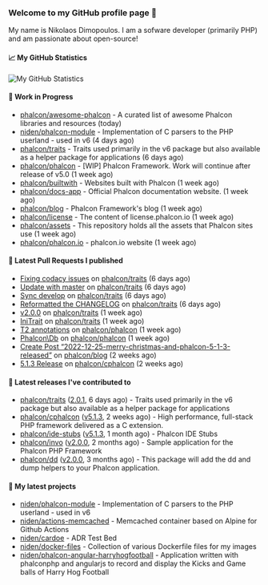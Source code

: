 ### Welcome to my GitHub profile page 👋

My name is Nikolaos Dimopoulos. I am a sofware developer (primarily PHP) and am passionate about open-source!

#### 📈 My GitHub Statistics

![My GitHub Statistics](https://github-readme-stats.vercel.app/api?username=niden&show_icons=true&count_private=true&hide_title=true&theme=transparent)

#### 👷 Work in Progress

- [phalcon/awesome-phalcon](https://github.com/phalcon/awesome-phalcon) - A curated list of awesome Phalcon libraries and resources (today)
- [niden/phalcon-module](https://github.com/niden/phalcon-module) - Implementation of C parsers to the PHP userland - used in v6 (4 days ago)
- [phalcon/traits](https://github.com/phalcon/traits) - Traits used primarily in the v6 package but also available as a helper package for applications (6 days ago)
- [phalcon/phalcon](https://github.com/phalcon/phalcon) - [WIP] Phalcon Framework. Work will continue after release of v5.0 (1 week ago)
- [phalcon/builtwith](https://github.com/phalcon/builtwith) - Websites built with Phalcon (1 week ago)
- [phalcon/docs-app](https://github.com/phalcon/docs-app) - Official Phalcon documentation website. (1 week ago)
- [phalcon/blog](https://github.com/phalcon/blog) - Phalcon Framework&#39;s blog (1 week ago)
- [phalcon/license](https://github.com/phalcon/license) - The content of license.phalcon.io (1 week ago)
- [phalcon/assets](https://github.com/phalcon/assets) - This repository holds all the assets that Phalcon sites use (1 week ago)
- [phalcon/phalcon.io](https://github.com/phalcon/phalcon.io) - phalcon.io website (1 week ago)

#### 🔨 Latest Pull Requests I published

- [Fixing codacy issues](https://github.com/phalcon/traits/pull/39) on [phalcon/traits](https://github.com/phalcon/traits) (6 days ago)
- [Update with master](https://github.com/phalcon/traits/pull/38) on [phalcon/traits](https://github.com/phalcon/traits) (6 days ago)
- [Sync develop](https://github.com/phalcon/traits/pull/37) on [phalcon/traits](https://github.com/phalcon/traits) (6 days ago)
- [Reformatted the CHANGELOG](https://github.com/phalcon/traits/pull/36) on [phalcon/traits](https://github.com/phalcon/traits) (6 days ago)
- [v2.0.0](https://github.com/phalcon/traits/pull/16) on [phalcon/traits](https://github.com/phalcon/traits) (1 week ago)
- [IniTrait](https://github.com/phalcon/traits/pull/15) on [phalcon/traits](https://github.com/phalcon/traits) (1 week ago)
- [T2 annotations](https://github.com/phalcon/phalcon/pull/302) on [phalcon/phalcon](https://github.com/phalcon/phalcon) (1 week ago)
- [Phalcon\Db](https://github.com/phalcon/phalcon/pull/301) on [phalcon/phalcon](https://github.com/phalcon/phalcon) (1 week ago)
- [Create Post “2022-12-25-merry-christmas-and-phalcon-5-1-3-released”](https://github.com/phalcon/blog/pull/522) on [phalcon/blog](https://github.com/phalcon/blog) (2 weeks ago)
- [5.1.3 Release](https://github.com/phalcon/cphalcon/pull/16249) on [phalcon/cphalcon](https://github.com/phalcon/cphalcon) (2 weeks ago)

#### 🔭 Latest releases I've contributed to

- [phalcon/traits](https://github.com/phalcon/traits) ([2.0.1](https://github.com/phalcon/traits/releases/tag/2.0.1), 6 days ago) - Traits used primarily in the v6 package but also available as a helper package for applications
- [phalcon/cphalcon](https://github.com/phalcon/cphalcon) ([v5.1.3](https://github.com/phalcon/cphalcon/releases/tag/v5.1.3), 2 weeks ago) - High performance, full-stack PHP framework delivered as a C extension.
- [phalcon/ide-stubs](https://github.com/phalcon/ide-stubs) ([v5.1.3](https://github.com/phalcon/ide-stubs/releases/tag/v5.1.3), 1 month ago) - Phalcon IDE Stubs
- [phalcon/invo](https://github.com/phalcon/invo) ([v2.0.0](https://github.com/phalcon/invo/releases/tag/v2.0.0), 2 months ago) - Sample application for the Phalcon PHP Framework
- [phalcon/dd](https://github.com/phalcon/dd) ([v2.0.0](https://github.com/phalcon/dd/releases/tag/v2.0.0), 3 months ago) - This package will add the dd and dump helpers to your Phalcon application.

#### 🌱 My latest projects

- [niden/phalcon-module](https://github.com/niden/phalcon-module) - Implementation of C parsers to the PHP userland - used in v6
- [niden/actions-memcached](https://github.com/niden/actions-memcached) - Memcached container based on Alpine for Github Actions
- [niden/cardoe](https://github.com/niden/cardoe) - ADR Test Bed
- [niden/docker-files](https://github.com/niden/docker-files) - Collection of various Dockerfile files for my images
- [niden/phalcon-angular-harryhogfootball](https://github.com/niden/phalcon-angular-harryhogfootball) - Application written with phalconphp and angularjs to record and display the Kicks and Game balls of Harry Hog Football


